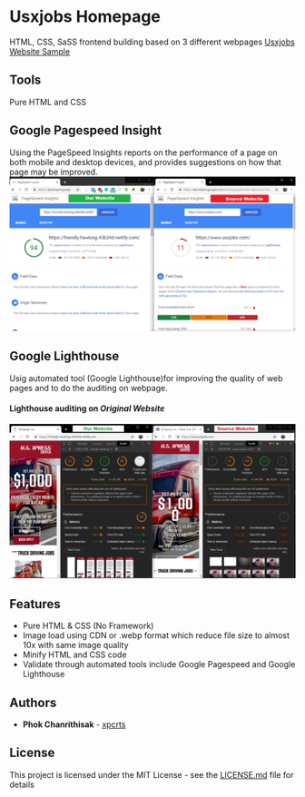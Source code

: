 # Usxjobs Homepage
HTML, CSS, SaSS frontend building based on 3 different webpages
[Usxjobs Website Sample](https://usxjobs-kit-phokchanrithisak.netlify.com/)


## Tools
Pure HTML and CSS


## Google Pagespeed Insight
Using the PageSpeed Insights reports on the performance of a page on both mobile and desktop devices, and provides suggestions on how that page may be improved.
![Pagespeed Insight by Google](https://github.com/xpcrts/photo/blob/master/usxjob-pagespeed.PNG?raw=true)
## Google Lighthouse
Usig automated tool (Google Lighthouse)for improving the quality of web pages and to do the auditing on webpage.
#### Lighthouse auditing on *Original Website*
![](https://github.com/xpcrts/photo/blob/master/usxjobs-audit.PNG?raw=true)


## Features
* Pure HTML & CSS (No Framework)
* Image load using CDN or .webp format which reduce file size to almost 10x with same image quality
* Minify HTML and CSS code
* Validate through automated tools include Google Pagespeed and Google Lighthouse


## Authors
* **Phok Chanrithisak** - [xpcrts](https://github.com/xpcrts)


## License
This project is licensed under the MIT License - see the [LICENSE.md](https://github.com/zealvc/phokchanrithisak/blob/master/LICENSE) file for details

